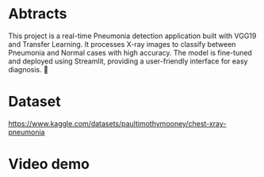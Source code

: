 # Abtracts
This project is a real-time Pneumonia detection application built with VGG19 and Transfer Learning. It processes X-ray images to classify between Pneumonia and Normal cases with high accuracy. The model is fine-tuned and deployed using Streamlit, providing a user-friendly interface for easy diagnosis. 🚀

# Dataset
https://www.kaggle.com/datasets/paultimothymooney/chest-xray-pneumonia 

# Video demo
